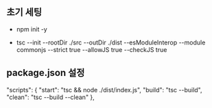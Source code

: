 ## 초기 세팅

- npm init -y

- tsc --init --rootDir ./src --outDir ./dist --esModuleInterop --module commonjs --strict true --allowJS true --checkJS true

## package.json 설정

"scripts": {
"start": "tsc && node ./dist/index.js",
"build": "tsc --build",
"clean": "tsc --build --clean"
},
